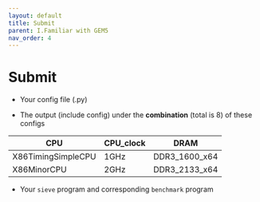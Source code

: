 ```yaml
---
layout: default
title: Submit
parent: I.Familiar with GEM5
nav_order: 4
---
```


# Submit

- Your config file (.py)

- The output (include config) under the **combination** (total is 8) of these configs

| CPU             | CPU_clock | DRAM          |
| --------------- | --------- | ------------- |
| X86TimingSimpleCPU | 1GHz      | DDR3_1600_x64 |
| X86MinorCPU        | 2GHz      | DDR3_2133_x64 |

- Your `sieve` program and corresponding `benchmark` program